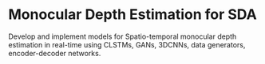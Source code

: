 # Monocular Depth Estimation for SDA

Develop and implement models for Spatio-temporal monocular depth estimation in real-time using CLSTMs, GANs, 3DCNNs, data generators, encoder-decoder networks.
